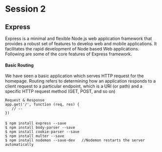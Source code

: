 # Session 2 

## Express
Express is a minimal and flexible Node.js web application framework that provides a robust set of features to develop web and mobile applications. It facilitates the rapid development of Node based Web applications. Following are some of the core features of Express framework.

#### Basic Routing
We have seen a basic application which serves HTTP request for the homepage. Routing refers to determining how an application responds to a client request to a particular endpoint, which is a URI (or path) and a specific HTTP request method (GET, POST, and so on)

```
Request & Response
app.get('/', function (req, res) {
   // --
})
```

#### 
```
$ npm install express --save 
$ npm install body-parser --save
$ npm install cookie-parser --save
$ npm install multer --save
$ npm install nodemon --save-dev   //Nodemon restarts the server automatically
```
